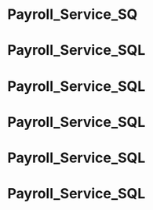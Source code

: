 # Payroll_Service_SQ
# Payroll_Service_SQL
# Payroll_Service_SQL
# Payroll_Service_SQL
# Payroll_Service_SQL
# Payroll_Service_SQL
